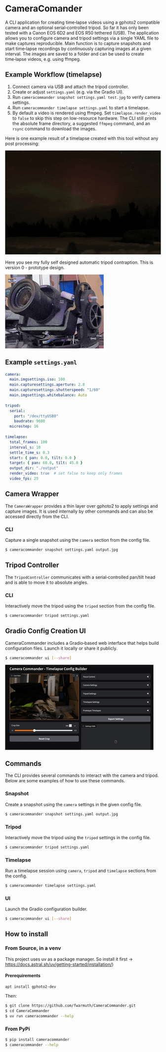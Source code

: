 # CameraComander

A CLI application for creating time‑lapse videos using a gphoto2 compatible camera and an optional serial‑controlled tripod. So far it has only been tested with a Canon EOS 6D2 and EOS R50 tethered (USB).
The application allows you to configure camera and tripod settings via a single YAML file to make captures reproducible.
Main function is to capture snapshots and start time‑lapse recordings by continuously capturing images at a given interval. The images are saved to a folder and can be used to create time‑lapse videos, e.g. using ffmpeg.


## Example Workflow (timelapse)
1. Connect camera via USB and attach the tripod controller.
2. Create or adjust `settings.yaml` (e.g. via the Gradio UI).
3. Run `cameracommander snapshot settings.yaml test.jpg` to verify camera settings.
4. Run `cameracommander timelapse settings.yaml` to start a timelapse.
5. By default a video is rendered using ffmpeg. Set `timelapse.render_video` to
   `false` to skip this step on low-resource hardware. The CLI still prints the
   absolute frame directory, a suggested `ffmpeg` command, and an `rsync` command
   to download the images.

Here is one example result of a timelapse created with this tool without any post processing:

![Example](docs/nothernlights.gif)

Here you see my fully self designed automatic tripod contraption. This is version 0 - prototype design.

![Example](docs/tripod_v0_small_small.gif)

## Example `settings.yaml`

```yaml
camera:
  main.imgsettings.iso: 100
  main.capturesettings.aperture: 2.8
  main.capturesettings.shutterspeed: "1/60"
  main.imgsettings.whitebalance: Auto

tripod:
  serial:
    port: "/dev/ttyUSB0"
    baudrate: 9600
  microstep: 16

timelapse:
  total_frames: 100
  interval_s: 10
  settle_time_s: 0.3
  start: { pan: 0.0, tilt: 0.0 }
  target: { pan: 60.0, tilt: 45.0 }
  output_dir: "./output"
  render_video: true  # set false to keep only frames
  video_fps: 25
```

## Camera Wrapper

The `CameraWrapper` provides a thin layer over gphoto2 to apply settings and capture images. It is used internally by other commands and can also be accessed directly from the CLI.

### CLI
Capture a single snapshot using the `camera` section from the config file.
```sh
$ cameracommander snapshot settings.yaml output.jpg
```

## Tripod Controller

The `TripodController` communicates with a serial‑controlled pan/tilt head and is able to move it to absolute angles.

### CLI
Interactively move the tripod using the `tripod` section from the config file.
```sh
$ cameracommander tripod settings.yaml
```

## Gradio Config Creation UI

CameraCommander includes a Gradio‑based web interface that helps build configuration files. Launch it locally or share it publicly.

```sh
$ cameracommander ui [--share]
```

![Gradio UI placeholder](docs/config_gen_small.gif)

## Commands

The CLI provides several commands to interact with the camera and tripod. Below are some examples of how to use these commands.

### Snapshot
Create a snapshot using the `camera` settings in the given config file.
```sh
$ cameracommander snapshot settings.yaml output.jpg
```

### Tripod
Interactively move the tripod using the `tripod` settings in the config file.
```sh
$ cameracommander tripod settings.yaml
```

### Timelapse
Run a timelapse session using `camera`, `tripod` and `timelapse` sections from the config.
```sh
$ cameracommander timelapse settings.yaml
```

### UI
Launch the Gradio configuration builder.
```sh
$ cameracommander ui [--share]
```

## How to install
### From Source, in a venv
This project uses uv as a package manager. So install it first -> https://docs.astral.sh/uv/getting-started/installation/)

#### Prerequirements
```
apt install gphoto2-dev
```

Then:
```sh
$ git clone https://github.com/fwarmuth/CameraCommander.git
$ cd CameraCommander
$ uv run cameracommander --help
```

### From PyPi
```sh
$ pip install cameracommander
$ cameracommander --help
```

